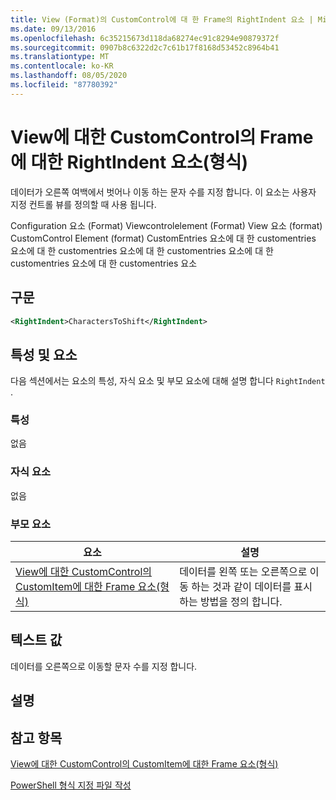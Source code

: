```yaml
---
title: View (Format)의 CustomControl에 대 한 Frame의 RightIndent 요소 | Microsoft Docs
ms.date: 09/13/2016
ms.openlocfilehash: 6c35215673d118da68274ec91c8294e90879372f
ms.sourcegitcommit: 0907b8c6322d2c7c61b17f8168d53452c8964b41
ms.translationtype: MT
ms.contentlocale: ko-KR
ms.lasthandoff: 08/05/2020
ms.locfileid: "87780392"
---
```

# <a name="rightindent-element-for-frame-for-customcontrol-for-view-format"></a>View에 대한 CustomControl의 Frame에 대한 RightIndent 요소(형식)

데이터가 오른쪽 여백에서 벗어나 이동 하는 문자 수를 지정 합니다. 이 요소는 사용자 지정 컨트롤 뷰를 정의할 때 사용 됩니다.

Configuration 요소 (Format) Viewcontrolelement (Format) View 요소 (format) CustomControl Element (format) CustomEntries 요소에 대 한 customentries 요소에 대 한 customentries 요소에 대 한 customentries 요소에 대 한 customentries 요소에 대 한 customentries 요소

## <a name="syntax"></a>구문

```xml
<RightIndent>CharactersToShift</RightIndent>
```

## <a name="attributes-and-elements"></a>특성 및 요소

다음 섹션에서는 요소의 특성, 자식 요소 및 부모 요소에 대해 설명 합니다 `RightIndent` .

### <a name="attributes"></a>특성

없음

### <a name="child-elements"></a>자식 요소

없음

### <a name="parent-elements"></a>부모 요소

|요소|설명|
|-------------|-----------------|
|[View에 대한 CustomControl의 CustomItem에 대한 Frame 요소(형식)](./frame-element-for-customitem-for-customcontrol-for-view-format.md)|데이터를 왼쪽 또는 오른쪽으로 이동 하는 것과 같이 데이터를 표시 하는 방법을 정의 합니다.|

## <a name="text-value"></a>텍스트 값

데이터를 오른쪽으로 이동할 문자 수를 지정 합니다.

## <a name="remarks"></a>설명

## <a name="see-also"></a>참고 항목

[View에 대한 CustomControl의 CustomItem에 대한 Frame 요소(형식)](./frame-element-for-customitem-for-customcontrol-for-view-format.md)

[PowerShell 형식 지정 파일 작성](./writing-a-powershell-formatting-file.md)
